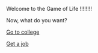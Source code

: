 Welcome to the Game of Life !!!!!!!!

Now, what do you want?

[Go to college](cyoa-adventure/degree.md)

[Get a job](cyoa-adventure/mcdonalds.md)